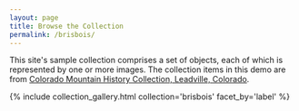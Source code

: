```yaml
---
layout: page
title: Browse the Collection
permalink: /brisbois/
---
```


This site's sample collection comprises a set of objects, each of which is represented by one or more images. The collection items in this demo are from [Colorado Mountain History Collection, Leadville, Colorado](http://69.146.43.46:8081/pages/home.php).


{% include collection_gallery.html collection='brisbois' facet_by='label' %}
